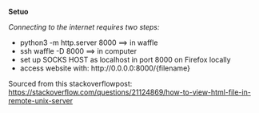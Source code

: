 <b>Setuo</b>

<i>Connecting to the internet requires two steps: </i>

<ul>
<li>python3 -m http.server 8000 ==> in waffle</li>
<li>ssh waffle -D 8000 ==> in computer </li>
<li>set up SOCKS HOST as localhost in port 8000 on Firefox locally</li>
<li>access website with: http://0.0.0.0:8000/{filename}</li>
</ul>

Sourced from this stackoverflowpost: https://stackoverflow.com/questions/21124869/how-to-view-html-file-in-remote-unix-server
